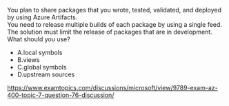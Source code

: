 You plan to share packages that you wrote, tested, validated, and deployed by using Azure Artifacts.<br/>You need to release multiple builds of each package by using a single feed. The solution must limit the release of packages that are in development.<br/>What should you use?<br/><ul><li class="multi-choice-item"><span class="multi-choice-letter" data-choice-letter="A">A.</span>local symbols</li><li class="multi-choice-item"><span class="multi-choice-letter" data-choice-letter="B">B.</span>views</li><li class="multi-choice-item"><span class="multi-choice-letter" data-choice-letter="C">C.</span>global symbols</li><li class="multi-choice-item correct-hidden"><span class="multi-choice-letter" data-choice-letter="D">D.</span>upstream sources</li></ul><p><a href="https://www.examtopics.com/discussions/microsoft/view/9789-exam-az-400-topic-7-question-76-discussion/">https://www.examtopics.com/discussions/microsoft/view/9789-exam-az-400-topic-7-question-76-discussion/</a></p><script src="https://giscus.app/client.js"                    data-repo="azsamples/az204"                    data-repo-id="R_kgDOMRXzDQ"                    data-category="General"                    data-category-id="DIC_kwDOMRXzDc4Cgi27"                    data-mapping="pathname"                    data-strict="0"                    data-reactions-enabled="0"                    data-emit-metadata="0"                    data-input-position="bottom"                    data-theme="preferred_color_scheme"                    data-lang="en"                    crossorigin="anonymous"                    async>                    </script>